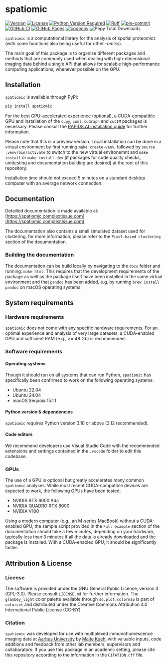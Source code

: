 # spatiomic

[![Version](https://img.shields.io/pypi/v/spatiomic)](https://pypi.org/project/spatiomic/)
[![License](https://img.shields.io/pypi/l/spatiomic)](https://github.com/complextissue/spatiomic)
[![Python Version Required](https://img.shields.io/pypi/pyversions/spatiomic)](https://pypi.org/project/spatiomic/)
[![Ruff](https://img.shields.io/endpoint?url=https://raw.githubusercontent.com/astral-sh/ruff/main/assets/badge/v2.json)](https://github.com/astral-sh/ruff)
[![pre-commit](https://img.shields.io/badge/pre--commit-enabled-brightgreen?logo=pre-commit&logoColor=white)](https://github.com/pre-commit/pre-commit)
[![GitHub CI](https://github.com/complextissue/spatiomic/actions/workflows/ci.yml/badge.svg)](https://github.com/complextissue/spatiomic/actions/workflows/ci.yml)
[![GitHub Pages](https://github.com/complextissue/spatiomic/actions/workflows/pages/pages-build-deployment/badge.svg)](https://github.com/complextissue/spatiomic/actions/workflows/pages/pages-build-deployment)
[![codecov](https://codecov.io/gh/complextissue/spatiomic/branch/main/graph/badge.svg?token=TLXB333GQV)](https://codecov.io/gh/complextissue/spatiomic)
![Pepy Total Downloads](https://img.shields.io/pepy/dt/spatiomic?label=PyPi%20downloads)

`spatiomic` is a computational library for the analysis of *spati*al prote*omic*s (with some functions also being useful for other *-omics*).

The main goal of this package is to organize different packages and methods that are commonly used when dealing with high-dimensional imaging data behind a single API that allows for scalable high-performance computing applications, whenever possible on the GPU.

## Installation

`spatiomic` is available through PyPi:

```bash
pip install spatiomic
```

For the best GPU-accelerated experience (optional), a CUDA-compatible GPU and installation of the `cupy`, `cuml`, `cuGraph` and `cuCIM` packages is necessary. Please consult the [RAPIDS.AI installation guide](https://docs.rapids.ai/install) for further information.

Please note that this is a preview version. Local installation can be done in a virtual environment by first running `make create-venv`, followed by `source .venv/bin/activate` to switch to the new virtual environemnt and `make install` or `make install-dev` (if packages for code quality checks, unittesting and documentation building are desired) at the root of this repository.

Installation time should not exceed 5 minutes on a standard desktop computer with an average network connection.

## Documentation

Detailled documentation is made available at: [https://spatiomic.complextissue.com](https://spatiomic.complextissue.com).

The documentation also contains a small simulated dataset used for clustering, for more information, please refer to the `Pixel-based clustering` section of the documentation.

### Building the documentation

The documentation can be build locally by navigating to the `docs` folder and running: `make html`.
This requires that the development requirements of the package as well as the package itself have been installed in the same virtual environment and that `pandoc` has been added, e.g. by running `brew install pandoc` on macOS operating systems.

## System requirements

### Hardware requirements

`spatiomic` does not come with any specific hardware requirements. For an optimal experience and analysis of very large datasets, a CUDA-enabled GPU and sufficient RAM (e.g., >= 48 Gb) is recommended.

### Software requirements

#### Operating systems

Though it should run on all systems that can run Python, `spatiomic` has specifically been confirmed to work on the following operating systems:

- Ubuntu 22.04
- Ubuntu 24.04
- macOS Sequoia 15.1.1

#### Python version & dependencies

`spatiomic` requires Python version 3.10 or above (3.12 recommended).

#### Code editors

We recommend developers use Visual Studio Code with the recommended extensions and settings contained in the `.vscode` folder to edit this codebase.

### GPUs

The use of a GPU is optional but greatly accelerates many common `spatiomic` analyses. While most recent CUDA-compatible devices are expected to work, the following GPUs have been tested:

- NVIDIA RTX 6000 Ada
- NVIDIA QUADRO RTX 8000
- NVIDIA V100

Using a modern computer (e.g., an M-series MacBook) without a CUDA-enabled GPU, the sample script provided in the `Full example` section of the documentation should take a few minutes, depending on your hardware, typically less than 3 minutes if all the data is already downloaded and the package is installed. With a CUDA-enabled GPU, it should be significantly faster.

## Attribution & License

### License

The software is provided under the GNU General Public License, version 3 (GPL-3.0). Please consult `LICENSE.md` for further information.
The `glasbey_light` color palette available through `so.plot.colormap` is part of `colorcet` and distributed under the Creative Commons Attribution 4.0 International Public License (CC-BY).

### Citation

`spatiomic` was developed for use with multiplexed immunofluorescence imaging data at [Aarhus University](https://au.dk/) by [Malte Kuehl](https://github.com/maltekuehl) with valuable inputs, code additions and feedback from other lab members, supervisors and collaborators. If you use this package in an academic setting, please cite this repository according to the information in the `CITATION.cff` file.
